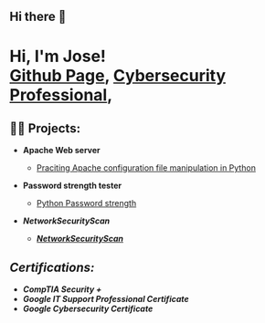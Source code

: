 ## Hi there 👋

<h1>Hi, I'm Jose! <br/><a href="[https://github.com/joshmadakor1](https://github.com/JoseN2)">Github Page</a>, <a href="https://www.linkedin.com/in/jose-navarro-guerrero-9860bb218/">Cybersecurity Professional</a>, 

<h2>👨‍💻 Projects:</h2>

- <b> Apache Web server</b>
  - [Praciting Apache configuration file manipulation in Python](https://github.com/JoseN2/Apache-Config)
    
- <b>Password strength tester</b>
  - [Python Password strength ](https://github.com/JoseN2/Password-Strength) <b><I>

- <b>NetworkSecurityScan</b>
  - [NetworkSecurityScan ](https://github.com/JoseN2/NetworkSecurityScan) <b><I>




<h2> Certifications:</h2>

- <b>CompTIA Security + </b>
- <b>Google IT Support Professional Certificate </b>
- <b>Google Cybersecurity Certificate </b>


 <!-- this is hidden 
# - <b> (.NET Desktop Applications)</b>
# - [Ransomware Proof of Concept (Encrypter)](https://github.com/joshmadakor1/EncrypterPOC)
 # - [Ransomware Proof of Concept (Decrypter)](https://github.com/joshmadakor1/DecrypterPOC)
 # - [Keylogger with Email Capability](https://github.com/joshmadakor1/Key-Logger-With-Email)





# <h2> 🤳 Connect with me:</h2>

# [<img align="left" alt="JoshMadakor | YouTube" width="22px" src="https://cdn.jsdelivr.net/npm/simple-icons@v3/icons/youtube.svg" />][youtube]
# [<img align="left" alt="JoshMadakor | Twitter" width="22px" src="https://cdn.jsdelivr.net/npm/simple-icons@v3/icons/twitter.svg" />][twitter]
# [<img align="left" alt="JoshMadakor | LinkedIn" width="22px" src="https://cdn.jsdelivr.net/npm/simple-icons@v3/icons/linkedin.svg" />][linkedin]
# [<img align="left" alt="JoshMadakor | Instagram" width="22px" src="https://cdn.jsdelivr.net/npm/simple-icons@v3/icons/instagram.svg" />][instagram]

** [twitter]: https://twitter.com/joshmadakor **
# [youtube]: https://www.youtube.com/c/joshmadakor
# [instagram]: https://www.instagram.com/joshmadakor/
# [linkedin]: https://linkedin.com/in/joshmadakor
  
-->

